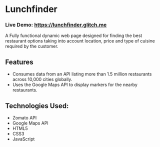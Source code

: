 # Lunchfinder

### Live Demo: https://lunchfinder.glitch.me 

A Fully functional dynamic web page designed for finding the best restaurant options taking into account location, price and type of cuisine required by the customer. 

## Features

- Consumes data from an API listing more than 1.5 million restaurants across 10,000 cities globally.
- Uses the Google Maps API to display markers for the nearby restaurants.

## Technologies Used: 

- Zomato API 
- Google Maps API   
-	HTML5 
- CSS3 
- JavaScript 	
